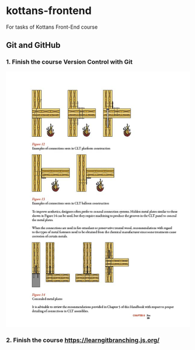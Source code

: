 # kottans-frontend

For tasks of Kottans Front-End course

## Git and GitHub

### 1. Finish the course Version Control with Git

![1.1 Screenshot](https://github.com/SEM007-88/ecco-shop/blob/94ce1fa911697e9ce14200c1b8cd9e93c8f7f3b0/photo_2020-12-10_02-00-41.jpg)

### 2. Finish the course https://learngitbranching.js.org/
